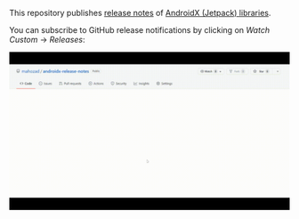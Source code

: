 This repository publishes [release notes] of [AndroidX (Jetpack) libraries].

You can subscribe to GitHub release notifications by clicking on *Watch* *Custom* -> *Releases*:

![How to subscribe to GitHub release notification](how-to-subscribe.gif)

  [release notes]: https://developer.android.com/jetpack/androidx/versions/all-channel
  [AndroidX (Jetpack) libraries]: https://developer.android.com/jetpack/androidx/versions
